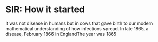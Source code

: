 # SIR: How it started

It was not disease in humans but in cows that gave birth to our modern
mathematical understanding of how infections spread. In late 1865, a disease, February 1866 in EnglandThe year was 1865
